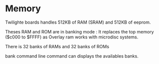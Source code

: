 # Memory

Twilighte boards handles 512KB of RAM (SRAM) and 512KB of eeprom.

Theses RAM and ROM are in banking mode : It replaces the top memory ($c000 to $FFFF) as Overlay ram works with microdisc systems.

There is 32 banks of RAMs and 32 banks of ROMs

bank command line command can displays the availables banks.
